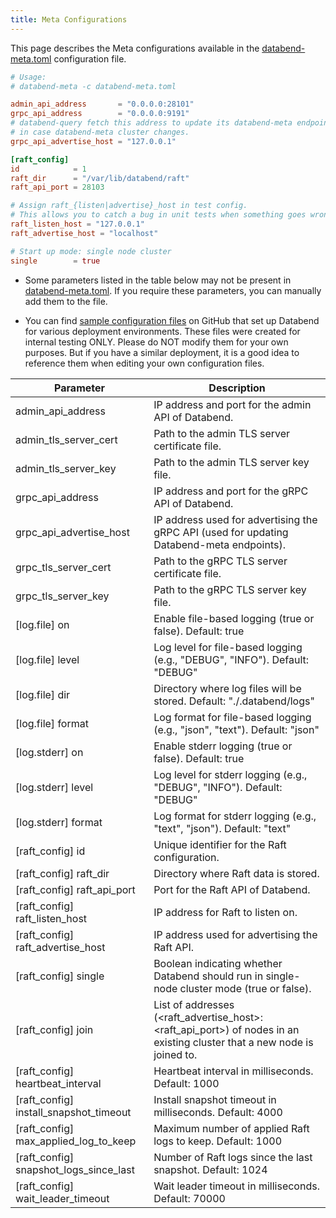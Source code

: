 ```yaml
---
title: Meta Configurations
---
```


This page describes the Meta configurations available in the [databend-meta.toml](https://github.com/datafuselabs/databend/blob/main/scripts/distribution/configs/databend-meta.toml) configuration file.

```toml title='databend-meta.toml'
# Usage:
# databend-meta -c databend-meta.toml

admin_api_address       = "0.0.0.0:28101"
grpc_api_address        = "0.0.0.0:9191"
# databend-query fetch this address to update its databend-meta endpoints list,
# in case databend-meta cluster changes.
grpc_api_advertise_host = "127.0.0.1"

[raft_config]
id            = 1
raft_dir      = "/var/lib/databend/raft"
raft_api_port = 28103

# Assign raft_{listen|advertise}_host in test config.
# This allows you to catch a bug in unit tests when something goes wrong in raft meta nodes communication.
raft_listen_host = "127.0.0.1"
raft_advertise_host = "localhost"

# Start up mode: single node cluster
single        = true
```

- Some parameters listed in the table below may not be present in [databend-meta.toml](https://github.com/datafuselabs/databend/blob/main/scripts/distribution/configs/databend-meta.toml). If you require these parameters, you can manually add them to the file.

- You can find [sample configuration files](https://github.com/datafuselabs/databend/tree/main/scripts/ci/deploy/config) on GitHub that set up Databend for various deployment environments. These files were created for internal testing ONLY. Please do NOT modify them for your own purposes. But if you have a similar deployment, it is a good idea to reference them when editing your own configuration files.

| Parameter                         | Description                                                                                                             |
|-----------------------------------|-------------------------------------------------------------------------------------------------------------------------|
| admin_api_address                 | IP address and port for the admin API of Databend.                                                                      |
| admin_tls_server_cert             | Path to the admin TLS server certificate file.                                                                          |
| admin_tls_server_key              | Path to the admin TLS server key file.                                                                                  |
| grpc_api_address                  | IP address and port for the gRPC API of Databend.                                                                       |
| grpc_api_advertise_host           | IP address used for advertising the gRPC API (used for updating Databend-meta endpoints).                               |
| grpc_tls_server_cert              | Path to the gRPC TLS server certificate file.                                                                           |
| grpc_tls_server_key               | Path to the gRPC TLS server key file.                                                                                   | 
| [log.file] on                     | Enable file-based logging (true or false). Default: true                                                                |
| [log.file] level                  | Log level for file-based logging (e.g., "DEBUG", "INFO"). Default: "DEBUG"                                              |
| [log.file] dir                    | Directory where log files will be stored. Default: "./.databend/logs"                                                   |
| [log.file] format                 | Log format for file-based logging (e.g., "json", "text"). Default: "json"                                               |
| [log.stderr] on                   | Enable stderr logging (true or false). Default: true                                                                    |
| [log.stderr] level                | Log level for stderr logging (e.g., "DEBUG", "INFO"). Default: "DEBUG"                                                  |
| [log.stderr] format               | Log format for stderr logging (e.g., "text", "json"). Default: "text"                                                   |
| [raft_config] id                  | Unique identifier for the Raft configuration.                                                                           |
| [raft_config] raft_dir            | Directory where Raft data is stored.                                                                                    |
| [raft_config] raft_api_port       | Port for the Raft API of Databend.                                                                                      |
| [raft_config] raft_listen_host    | IP address for Raft to listen on.                                                                                       |
| [raft_config] raft_advertise_host | IP address used for advertising the Raft API.                                                                           |
| [raft_config] single              | Boolean indicating whether Databend should run in single-node cluster mode (true or false).                             |
| [raft_config] join                | List of addresses (<raft_advertise_host>:<raft_api_port>) of nodes in an existing cluster that a new node is joined to. |
| [raft_config] heartbeat_interval  | Heartbeat interval in milliseconds. Default: 1000                                                                       |
| [raft_config] install_snapshot_timeout | Install snapshot timeout in milliseconds. Default: 4000                                                            |
| [raft_config] max_applied_log_to_keep  | Maximum number of applied Raft logs to keep. Default: 1000                                                         |
| [raft_config] snapshot_logs_since_last | Number of Raft logs since the last snapshot. Default: 1024                                                         |
| [raft_config] wait_leader_timeout      | Wait leader timeout in milliseconds. Default: 70000                                                                |